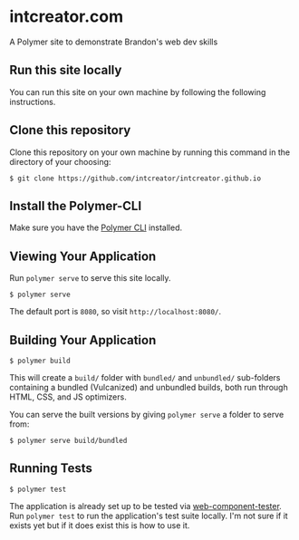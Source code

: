 # intcreator.com

A Polymer site to demonstrate Brandon's web dev skills

## Run this site locally

You can run this site on your own machine by following the following instructions.

## Clone this repository

Clone this repository on your own machine by running this command in the directory of your choosing:

```
$ git clone https://github.com/intcreator/intcreator.github.io
```

## Install the Polymer-CLI

Make sure you have the [Polymer CLI](https://www.npmjs.com/package/polymer-cli) installed.

## Viewing Your Application

Run `polymer serve` to serve this site locally.

```
$ polymer serve
```

The default port is `8080`, so visit `http://localhost:8080/`.

## Building Your Application

```
$ polymer build
```

This will create a `build/` folder with `bundled/` and `unbundled/` sub-folders
containing a bundled (Vulcanized) and unbundled builds, both run through HTML,
CSS, and JS optimizers.

You can serve the built versions by giving `polymer serve` a folder to serve
from:

```
$ polymer serve build/bundled
```

## Running Tests

```
$ polymer test
```

The application is already set up to be tested via [web-component-tester](https://github.com/Polymer/web-component-tester). Run `polymer test` to run the application's test suite locally.  I'm not sure if it exists yet but if it does exist this is how to use it.
